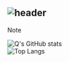 ## ![header](https://capsule-render.vercel.app/api?type=wave&color=auto&height=300&section=header&text=Q&fontSize=90)

> [!NOTE]
> ![Q's GitHub stats](https://github-readme-stats.vercel.app/api?username=202420505&show_icons=true&theme=radical)
> <br>
>![Top Langs](https://github-readme-stats.vercel.app/api/top-langs/?username=202420505&layout=compact)

